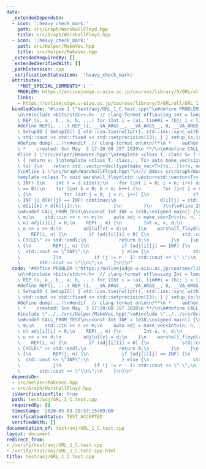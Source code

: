```yaml
---
data:
  _extendedDependsOn:
  - icon: ':heavy_check_mark:'
    path: src/Graph/WarshallFloyd.hpp
    title: src/Graph/WarshallFloyd.hpp
  - icon: ':heavy_check_mark:'
    path: src/Helper/MakeVec.hpp
    title: src/Helper/MakeVec.hpp
  _extendedRequiredBy: []
  _extendedVerifiedWith: []
  _pathExtension: cpp
  _verificationStatusIcon: ':heavy_check_mark:'
  attributes:
    '*NOT_SPECIAL_COMMENTS*': ''
    PROBLEM: https://onlinejudge.u-aizu.ac.jp/courses/library/5/GRL/all/GRL_1_C
    links:
    - https://onlinejudge.u-aizu.ac.jp/courses/library/5/GRL/all/GRL_1_C
  bundledCode: "#line 1 \"test/aoj/GRL_1_C.test.cpp\"\n#define PROBLEM \"https://onlinejudge.u-aizu.ac.jp/courses/library/5/GRL/all/GRL_1_C\"\
    \n\n#include <bits/stdc++.h>  // clang-format off\nusing Int = long long;\n#define\
    \ REP_(i, a_, b_, a, b, ...) for (Int i = (a), lim##i = (b); i < lim##i; i++)\n\
    #define REP(i, ...) REP_(i, __VA_ARGS__, __VA_ARGS__, 0, __VA_ARGS__)\nstruct\
    \ SetupIO { SetupIO() { std::cin.tie(nullptr), std::ios::sync_with_stdio(false),\
    \ std::cout << std::fixed << std::setprecision(13); } } setup_io;\n#ifndef dump\n\
    #define dump(...)\n#endif  // clang-format on\n\n/**\n *    author:  knshnb\n\
    \ *    created: Sun May  3 17:28:08 JST 2020\n **/\n\n#define CALL_FROM_TEST\n\
    #line 1 \"src/Helper/MakeVec.hpp\"\ntemplate <class T, class S> T make_vec(S x)\
    \ { return x; }\ntemplate <class T, class... Ts> auto make_vec(size_t n, Ts...\
    \ ts) {\n    return std::vector<decltype(make_vec<T>(ts...))>(n, make_vec<T>(ts...));\n\
    }\n#line 1 \"src/Graph/WarshallFloyd.hpp\"\n/// @docs src/Graph/WarshallFloyd.md\n\
    template <class T> void warshall_floyd(std::vector<std::vector<T>> &d, const T\
    \ INF) {\n    int n = d.size();\n    for (int i = 0; i < n; i++) assert(d[i][i]\
    \ == 0);\n    for (int k = 0; k < n; k++) {\n        for (int i = 0; i < n; i++)\
    \ {\n            for (int j = 0; j < n; j++) {\n                if (d[i][k] ==\
    \ INF || d[k][j] == INF) continue;\n                d[i][j] = std::min(d[i][j],\
    \ d[i][k] + d[k][j]);\n            }\n        }\n    }\n}\n#line 20 \"test/aoj/GRL_1_C.test.cpp\"\
    \n#undef CALL_FROM_TEST\n\nconst Int INF = 1e18;\nsigned main() {\n    Int n,\
    \ m;\n    std::cin >> n >> m;\n    auto adj = make_vec<Int>(n, n, INF);\n    REP(i,\
    \ n) adj[i][i] = 0;\n    REP(_, m) {\n        Int u, v, d;\n        std::cin >>\
    \ u >> v >> d;\n        adj[u][v] = d;\n    }\n    warshall_floyd(adj, INF);\n\
    \    REP(i, n) {\n        if (adj[i][i] < 0) {\n            std::cout << \"NEGATIVE\
    \ CYCLE\" << std::endl;\n            return 0;\n        }\n    }\n    REP(i, n)\
    \ {\n        REP(j, n) {\n            if (adj[i][j] == INF) {\n              \
    \  std::cout << \"INF\";\n            } else {\n                std::cout << adj[i][j];\n\
    \            }\n            if (j != n - 1) std::cout << \" \";\n        }\n \
    \       std::cout << \"\\n\";\n    }\n}\n"
  code: "#define PROBLEM \"https://onlinejudge.u-aizu.ac.jp/courses/library/5/GRL/all/GRL_1_C\"\
    \n\n#include <bits/stdc++.h>  // clang-format off\nusing Int = long long;\n#define\
    \ REP_(i, a_, b_, a, b, ...) for (Int i = (a), lim##i = (b); i < lim##i; i++)\n\
    #define REP(i, ...) REP_(i, __VA_ARGS__, __VA_ARGS__, 0, __VA_ARGS__)\nstruct\
    \ SetupIO { SetupIO() { std::cin.tie(nullptr), std::ios::sync_with_stdio(false),\
    \ std::cout << std::fixed << std::setprecision(13); } } setup_io;\n#ifndef dump\n\
    #define dump(...)\n#endif  // clang-format on\n\n/**\n *    author:  knshnb\n\
    \ *    created: Sun May  3 17:28:08 JST 2020\n **/\n\n#define CALL_FROM_TEST\n\
    #include \"../../src/Helper/MakeVec.hpp\"\n#include \"../../src/Graph/WarshallFloyd.hpp\"\
    \n#undef CALL_FROM_TEST\n\nconst Int INF = 1e18;\nsigned main() {\n    Int n,\
    \ m;\n    std::cin >> n >> m;\n    auto adj = make_vec<Int>(n, n, INF);\n    REP(i,\
    \ n) adj[i][i] = 0;\n    REP(_, m) {\n        Int u, v, d;\n        std::cin >>\
    \ u >> v >> d;\n        adj[u][v] = d;\n    }\n    warshall_floyd(adj, INF);\n\
    \    REP(i, n) {\n        if (adj[i][i] < 0) {\n            std::cout << \"NEGATIVE\
    \ CYCLE\" << std::endl;\n            return 0;\n        }\n    }\n    REP(i, n)\
    \ {\n        REP(j, n) {\n            if (adj[i][j] == INF) {\n              \
    \  std::cout << \"INF\";\n            } else {\n                std::cout << adj[i][j];\n\
    \            }\n            if (j != n - 1) std::cout << \" \";\n        }\n \
    \       std::cout << \"\\n\";\n    }\n}\n"
  dependsOn:
  - src/Helper/MakeVec.hpp
  - src/Graph/WarshallFloyd.hpp
  isVerificationFile: true
  path: test/aoj/GRL_1_C.test.cpp
  requiredBy: []
  timestamp: '2020-05-03 20:57:15+09:00'
  verificationStatus: TEST_ACCEPTED
  verifiedWith: []
documentation_of: test/aoj/GRL_1_C.test.cpp
layout: document
redirect_from:
- /verify/test/aoj/GRL_1_C.test.cpp
- /verify/test/aoj/GRL_1_C.test.cpp.html
title: test/aoj/GRL_1_C.test.cpp
---
```

